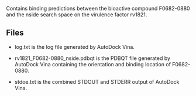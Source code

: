 Contains binding predictions between the bioactive compound F0682-0880 and the nside search space on the virulence factor rv1821.

## Files

- log.txt is the log file generated by AutoDock Vina.

- rv1821_F0682-0880_nside.pdbqt is the PDBQT file generated by AutoDock Vina containing the orientation and binding location of F0682-0880.

- stdoe.txt is the combined STDOUT and STDERR output of AutoDock Vina.

